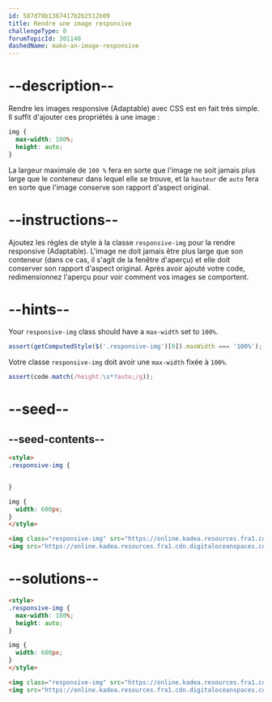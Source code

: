 ```yaml
---
id: 587d78b1367417b2b2512b09
title: Rendre une image responsive
challengeType: 0
forumTopicId: 301140
dashedName: make-an-image-responsive
---
```


# --description--

Rendre les images responsive (Adaptable) avec CSS est en fait très simple. Il suffit d'ajouter ces propriétés à une image :

```css
img {
  max-width: 100%;
  height: auto;
}
```

La largeur maximale de `100 %` fera en sorte que l'image ne soit jamais plus large que le conteneur dans lequel elle se trouve, et la `hauteur` de `auto` fera en sorte que l'image conserve son rapport d'aspect original.

# --instructions--

Ajoutez les règles de style à la classe `responsive-img` pour la rendre responsive (Adaptable). L'image ne doit jamais être plus large que son conteneur (dans ce cas, il s'agit de la fenêtre d'aperçu) et elle doit conserver son rapport d'aspect original. Après avoir ajouté votre code, redimensionnez l'aperçu pour voir comment vos images se comportent.

# --hints--

Your `responsive-img` class should have a `max-width` set to `100%`.

```js
assert(getComputedStyle($('.responsive-img')[0]).maxWidth === '100%');
```

Votre classe `responsive-img` doit avoir une `max-width` fixée à `100%`.

```js
assert(code.match(/height:\s*?auto;/g));
```

# --seed--

## --seed-contents--

```html
<style>
.responsive-img {


}

img {
  width: 600px;
}
</style>

<img class="responsive-img" src="https://online.kadea.resources.fra1.cdn.digitaloceanspaces.com/challenges-resources/FCCStickerPack.jpg" alt="ensemble d'autocollants">
<img src="https://online.kadea.resources.fra1.cdn.digitaloceanspaces.com/challenges-resources/FCCStickerPack.jpg" alt="ensemble d'autocollants">
```

# --solutions--

```html
<style>
.responsive-img {
  max-width: 100%;
  height: auto;
}

img {
  width: 600px;
}
</style>

<img class="responsive-img" src="https://online.kadea.resources.fra1.cdn.digitaloceanspaces.com/challenges-resources/FCCStickerPack.jpg" alt="ensemble d'autocollants">
<img src="https://online.kadea.resources.fra1.cdn.digitaloceanspaces.com/challenges-resources/FCCStickerPack.jpg" alt="ensemble d'autocollants">
```
